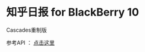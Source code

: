# 知乎日报 for BlackBerry 10

Cascades重制版

参考API ： [点击这里](https://github.com/izzyleung/ZhihuDailyPurify/wiki/知乎日报-API-分析)

